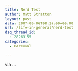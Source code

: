 ```yaml
---
title: Nerd Test
author: Matt Stratton
layout: post
date: 2007-09-06T08:26:00+00:00
url: /life-in-general/nerd-test
dsq_thread_id:
  - 28263155
categories:
  - Personal

---
```

via &#8230;

</p> 

</a>